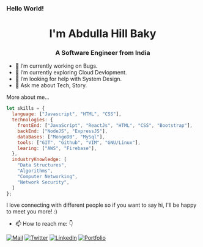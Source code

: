 ### Hello World!

<h1 align="center">I'm Abdulla Hill Baky</h1>
<h3 align="center">A Software Engineer from India</h3>

- 🔭 I’m currently working on Bugs.
- 🌱 I’m currently exploring Cloud Devlopment.
- 🤔 I’m looking for help with System Design.
- 💬 Ask me about Tech, Story.
 
More about me...
```javascript
let skills = {
  language: ["Javascript", "HTML", "CSS"],
  technologies: {
    frontEnd: ["JavaScript", "ReactJs", "HTML", "CSS", "Bootstrap"],
    backEnd: ["NodeJS", "ExpressJS"],
    dataBases: ["MongoDB", "MySql"],
    tools: ["GIT", "Github", "VIM", "GNU/Linux"],
    learing: ["AWS", "Firebase"],
  },
  industryKnowledge: [
    "Data Structures",
    "Algorithms",
    "Computer Networking",
    "Network Security",
  ]
};

```

I love connecting with different people so if you want to say hi, I'll be happy to meet you more! :)
- 📫 How to reach me: 👇


[![Mail](https://img.shields.io/badge/-MAIL-D14836?style=for-the-badge&logo=gmail&logoColor=white)](mailto:abdulla@hillbaky.me)
[![Twitter](https://img.shields.io/badge/-Twitter-2CA5E0?style=for-the-badge&logo=twitter&logoColor=white)](https://twitter.com/hillbyte)
[![LinkedIn](https://img.shields.io/badge/-LINKEDIN-0077B5?style=for-the-badge&logo=linkedin&logoColor=white)](https://www.linkedin.com/in/hillbyte/)
[![Portfolio](https://img.shields.io/badge/-Portfolio-000000?style=for-the-badge&logo=react&logoColor=white)](https://portfolio.hillbaky.me)

<!--
- 🔭 I’m currently working on ...
- 🌱 I’m currently learning ...
- 👯 I’m looking to collaborate on ...
- 🤔 I’m looking for help with ...
- 💬 Ask me about ...
- 📫 How to reach me: ...
- 😄 Pronouns: ...
- ⚡ Fun fact: ...

-->


